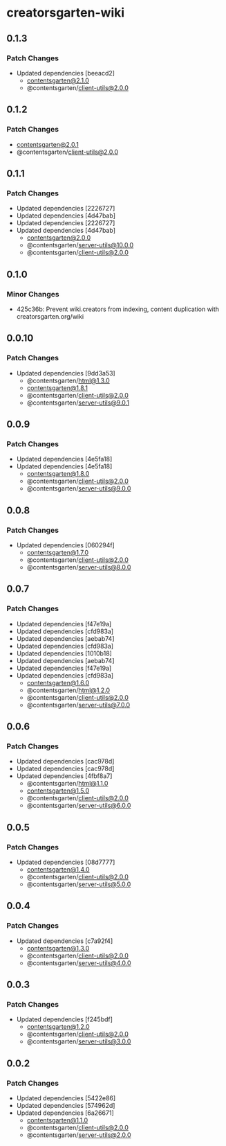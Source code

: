 # creatorsgarten-wiki

## 0.1.3

### Patch Changes

- Updated dependencies [beeacd2]
  - contentsgarten@2.1.0
  - @contentsgarten/client-utils@2.0.0

## 0.1.2

### Patch Changes

- contentsgarten@2.0.1
- @contentsgarten/client-utils@2.0.0

## 0.1.1

### Patch Changes

- Updated dependencies [2226727]
- Updated dependencies [4d47bab]
- Updated dependencies [2226727]
- Updated dependencies [4d47bab]
  - contentsgarten@2.0.0
  - @contentsgarten/server-utils@10.0.0
  - @contentsgarten/client-utils@2.0.0

## 0.1.0

### Minor Changes

- 425c36b: Prevent wiki.creators from indexing, content duplication with creatorsgarten.org/wiki

## 0.0.10

### Patch Changes

- Updated dependencies [9dd3a53]
  - @contentsgarten/html@1.3.0
  - contentsgarten@1.8.1
  - @contentsgarten/client-utils@2.0.0
  - @contentsgarten/server-utils@9.0.1

## 0.0.9

### Patch Changes

- Updated dependencies [4e5fa18]
- Updated dependencies [4e5fa18]
  - contentsgarten@1.8.0
  - @contentsgarten/client-utils@2.0.0
  - @contentsgarten/server-utils@9.0.0

## 0.0.8

### Patch Changes

- Updated dependencies [060294f]
  - contentsgarten@1.7.0
  - @contentsgarten/client-utils@2.0.0
  - @contentsgarten/server-utils@8.0.0

## 0.0.7

### Patch Changes

- Updated dependencies [f47e19a]
- Updated dependencies [cfd983a]
- Updated dependencies [aebab74]
- Updated dependencies [cfd983a]
- Updated dependencies [1010b18]
- Updated dependencies [aebab74]
- Updated dependencies [f47e19a]
- Updated dependencies [cfd983a]
  - contentsgarten@1.6.0
  - @contentsgarten/html@1.2.0
  - @contentsgarten/client-utils@2.0.0
  - @contentsgarten/server-utils@7.0.0

## 0.0.6

### Patch Changes

- Updated dependencies [cac978d]
- Updated dependencies [cac978d]
- Updated dependencies [4fbf8a7]
  - @contentsgarten/html@1.1.0
  - contentsgarten@1.5.0
  - @contentsgarten/client-utils@2.0.0
  - @contentsgarten/server-utils@6.0.0

## 0.0.5

### Patch Changes

- Updated dependencies [08d7777]
  - contentsgarten@1.4.0
  - @contentsgarten/client-utils@2.0.0
  - @contentsgarten/server-utils@5.0.0

## 0.0.4

### Patch Changes

- Updated dependencies [c7a92f4]
  - contentsgarten@1.3.0
  - @contentsgarten/client-utils@2.0.0
  - @contentsgarten/server-utils@4.0.0

## 0.0.3

### Patch Changes

- Updated dependencies [f245bdf]
  - contentsgarten@1.2.0
  - @contentsgarten/client-utils@2.0.0
  - @contentsgarten/server-utils@3.0.0

## 0.0.2

### Patch Changes

- Updated dependencies [5422e86]
- Updated dependencies [574962d]
- Updated dependencies [6a26671]
  - contentsgarten@1.1.0
  - @contentsgarten/client-utils@2.0.0
  - @contentsgarten/server-utils@2.0.0
